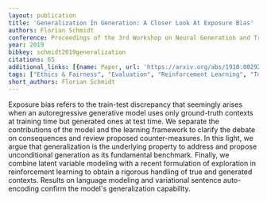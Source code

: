 ```yaml
---
layout: publication
title: 'Generalization In Generation: A Closer Look At Exposure Bias'
authors: Florian Schmidt
conference: Proceedings of the 3rd Workshop on Neural Generation and Translation
year: 2019
bibkey: schmidt2019generalization
citations: 65
additional_links: [{name: Paper, url: 'https://arxiv.org/abs/1910.00292'}]
tags: ["Ethics & Fairness", "Evaluation", "Reinforcement Learning", "Tools", "Training Techniques"]
short_authors: Florian Schmidt
---
```

Exposure bias refers to the train-test discrepancy that seemingly arises when
an autoregressive generative model uses only ground-truth contexts at training
time but generated ones at test time. We separate the contributions of the
model and the learning framework to clarify the debate on consequences and
review proposed counter-measures. In this light, we argue that generalization
is the underlying property to address and propose unconditional generation as
its fundamental benchmark. Finally, we combine latent variable modeling with a
recent formulation of exploration in reinforcement learning to obtain a
rigorous handling of true and generated contexts. Results on language modeling
and variational sentence auto-encoding confirm the model's generalization
capability.